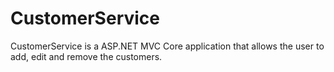 # CustomerService

CustomerService is a ASP.NET MVC Core application that allows the user to add, edit and remove the customers.
